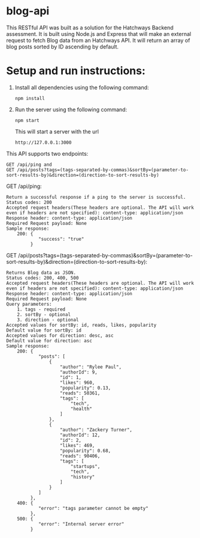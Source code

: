 # blog-api
This RESTful API was built as a solution for the Hatchways Backend assessment. It is built using Node.js and Express that will make an external request to fetch Blog data from an Hatchways API. It will return an array of blog posts sorted by ID ascending by default.
# Setup and run instructions:

1. Install all dependencies using the following command:
    ```
    npm install
    ```
2. Run the server using the following command:
    ```
    npm start
    ```
    This will start a server with the url 
    ```
    http://127.0.0.1:3000
    ```
This API supports two endpoints:
 ```
GET /api/ping and 
GET /api/posts?tags=(tags-separated-by-commas)&sortBy=(parameter-to-sort-results-by)&direction=(direction-to-sort-results-by)
```
GET /api/ping:
```
Return a successful response if a ping to the server is successful.
Status codes: 200
Accepted request headers(These headers are optional. The API will work even if headers are not specified): content-type: application/json
Response header: content-type: application/json
Required Request payload: None
Sample response: 
    200: {
            "success": "true"
         }
```

GET /api/posts?tags=(tags-separated-by-commas)&sortBy=(parameter-to-sort-results-by)&direction=(direction-to-sort-results-by):
```
Returns Blog data as JSON.
Status codes: 200, 400, 500
Accepted request headers(These headers are optional. The API will work even if headers are not specified): content-type: application/json
Response header: content-type: application/json
Required Request payload: None
Query parameters: 
    1. tags - required
    2. sortBy - optional
    3. direction - optional
Accepted values for sortBy: id, reads, likes, popularity
Default value for sortBy: id
Accepted values for direction: desc, asc
Default value for direction: asc
Sample response:
    200: {
            "posts": [
                {
                    "author": "Rylee Paul",
                    "authorId": 9,
                    "id": 1,
                    "likes": 960,
                    "popularity": 0.13,
                    "reads": 50361,
                    "tags": [
                        "tech",
                        "health"
                    ]
                },
                {
                    "author": "Zackery Turner",
                    "authorId": 12,
                    "id": 2,
                    "likes": 469,
                    "popularity": 0.68,
                    "reads": 90406,
                    "tags": [
                        "startups",
                        "tech",
                        "history"
                    ]
                }
            ]
         },
    400: {
            "error": "tags parameter cannot be empty"
         },
    500: {
            "error": "Internal server error"
         }
    
```